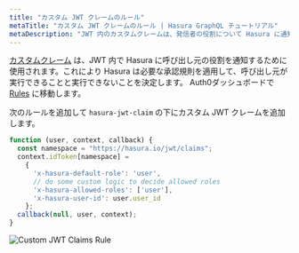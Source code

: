 ```yaml
---
title: "カスタム JWT クレームのルール"
metaTitle: "カスタム JWT クレームのルール | Hasura GraphQL チュートリアル"
metaDescription: "JWT 内のカスタムクレームは、発信者の役割について Hasura に通知するために使用されます。これにより Hasura は 発信者が実行できることと実行できないことを決定するために必要な承認ルールを決定します。"
---
```



<YoutubeEmbed link="https://www.youtube.com/embed/AAVn87dBOCU" />

[カスタムクレーム](https://auth0.com/docs/scopes/current/custom-claims) は、JWT 内で Hasura に呼び出し元の役割を通知するために使用されます。これにより Hasura は必要な承認規則を適用して、呼び出し元が実行できることと実行できないことを決定します。
Auth0ダッシュボードで [Rules](https://manage.auth0.com/#/rules) に移動します。

次のルールを追加して `hasura-jwt-claim` の下にカスタム JWT クレームを追加します。

```javascript
function (user, context, callback) {
  const namespace = "https://hasura.io/jwt/claims";
  context.idToken[namespace] =
    {
      'x-hasura-default-role': 'user',
      // do some custom logic to decide allowed roles
      'x-hasura-allowed-roles': ['user'],
      'x-hasura-user-id': user.user_id
    };
  callback(null, user, context);
}
```

![Custom JWT Claims Rule](https://graphql-engine-cdn.hasura.io/learn-hasura/assets/graphql-hasura/custom-jwt-claims-rule.png)
